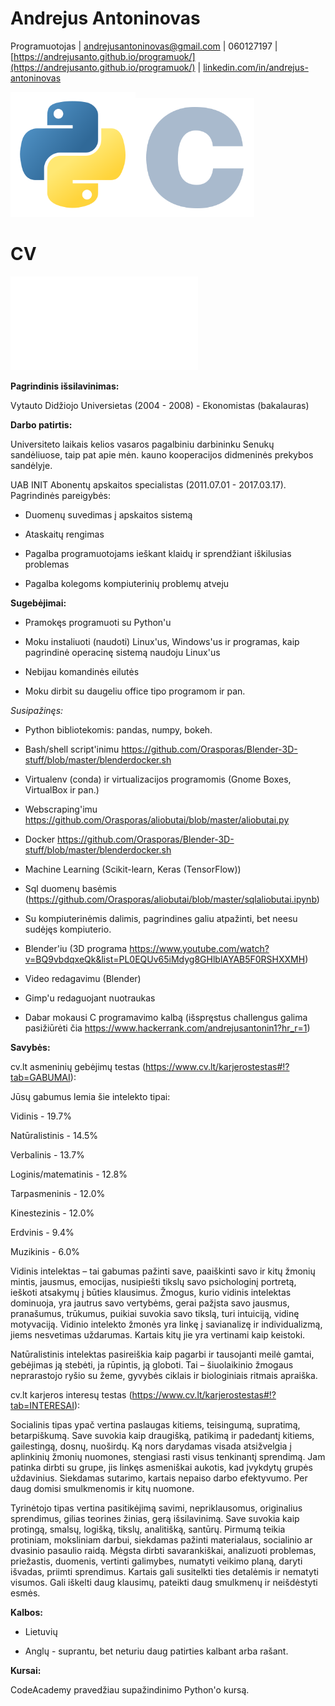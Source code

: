 # Andrejus Antoninovas
Programuotojas
| [andrejusantoninovas@gmail.com](mailto:andrejusantoninovas@gmail.com)
| 060127197
| [https://andrejusanto.github.io/programuok/](https://andrejusanto.github.io/programuok/)
| [linkedin.com/in/andrejus-antoninovas](https://www.linkedin.com/in/andrejus-antoninovas-58a802b6/)

<img src="https://raw.githubusercontent.com/github/explore/80688e429a7d4ef2fca1e82350fe8e3517d3494d/topics/python/python.png" width="200" height="200" /><img src="https://raw.githubusercontent.com/github/explore/80688e429a7d4ef2fca1e82350fe8e3517d3494d/topics/c/c.png" width="190" height="190" />

# CV

![Turing diplomas](Turing-Andrejus_Antoninovas.pdf)

**Pagrindinis išsilavinimas:**

Vytauto Didžiojo Universietas (2004 - 2008) - Ekonomistas (bakalauras)

**Darbo patirtis:**

Universiteto laikais kelios vasaros pagalbiniu darbininku Senukų sandėliuose, taip pat apie mėn. kauno kooperacijos didmeninės prekybos sandėlyje.

UAB INIT Abonentų apskaitos specialistas (2011.07.01 - 2017.03.17). Pagrindinės pareigybės:
  
  * Duomenų suvedimas į apskaitos sistemą
  
  * Ataskaitų rengimas
  
  * Pagalba programuotojams ieškant klaidų ir sprendžiant iškilusias problemas
  
  * Pagalba kolegoms kompiuterinių problemų atveju

**Sugebėjimai:**
  
  * Pramokęs programuoti su Python'u
  
  * Moku instaliuoti (naudoti) Linux'us, Windows'us ir programas, kaip pagrindinė operacinę sistemą naudoju Linux'us
  
  * Nebijau komandinės eilutės
  
  * Moku dirbit su daugeliu office tipo programom ir pan.
  
  *Susipažinęs:*
  
  * Python bibliotekomis: pandas, numpy, bokeh.
  
  * Bash/shell script'inimu https://github.com/Orasporas/Blender-3D-stuff/blob/master/blenderdocker.sh
  
  * Virtualenv (conda) ir virtualizacijos programomis (Gnome Boxes, VirtualBox ir pan.)
  
  * Webscraping'imu https://github.com/Orasporas/aliobutai/blob/master/aliobutai.py
  
  * Docker https://github.com/Orasporas/Blender-3D-stuff/blob/master/blenderdocker.sh
  
  * Machine Learning (Scikit-learn, Keras (TensorFlow))
  
  * Sql duomenų basėmis (https://github.com/Orasporas/aliobutai/blob/master/sqlaliobutai.ipynb)
  
  * Su kompiuterinėmis dalimis, pagrindines galiu atpažinti, bet neesu sudėjęs kompiuterio.
  
  * Blender'iu (3D programa https://www.youtube.com/watch?v=BQ9vbdqxeQk&list=PL0EQUv65iMdyg8GHlblAYAB5F0RSHXXMH)
  
  * Video redagavimu (Blender)
  
  * Gimp'u redaguojant nuotraukas
  
  * Dabar mokausi C programavimo kalbą (išspręstus challengus galima pasižiūrėti čia https://www.hackerrank.com/andrejusantonin1?hr_r=1)
  
  **Savybės:**
  
  cv.lt asmeninių gebėjimų testas (https://www.cv.lt/karjerostestas#!?tab=GABUMAI):
  
  Jūsų gabumus lemia šie intelekto tipai:
  
  Vidinis - 19.7%
  
  Natūralistinis - 14.5%
  
  Verbalinis - 13.7% 
  
  Loginis/matematinis - 12.8%
  
  Tarpasmeninis - 12.0%
  
  Kinestezinis - 12.0%
  
  Erdvinis - 9.4%
  
  Muzikinis - 6.0%
  
  Vidinis intelektas – tai gabumas pažinti save, paaiškinti savo ir kitų žmonių mintis, jausmus, emocijas, nusipiešti tikslų savo psichologinį portretą, ieškoti atsakymų į būties klausimus. Žmogus, kurio vidinis intelektas dominuoja, yra jautrus savo vertybėms, gerai pažįsta savo jausmus, pranašumus, trūkumus, puikiai suvokia savo tikslą, turi intuiciją, vidinę motyvaciją. Vidinio intelekto žmonės yra linkę į savianalizę ir individualizmą, jiems nesvetimas uždarumas. Kartais kitų jie yra vertinami kaip keistoki.
  
  Natūralistinis intelektas pasireiškia kaip pagarbi ir tausojanti meilė gamtai, gebėjimas ją stebėti, ja rūpintis, ją globoti. Tai – šiuolaikinio žmogaus neprarastojo ryšio su žeme, gyvybės ciklais ir biologiniais ritmais apraiška.
  
  cv.lt karjeros interesų testas (https://www.cv.lt/karjerostestas#!?tab=INTERESAI):
  
  Socialinis tipas ypač vertina paslaugas kitiems, teisingumą, supratimą, betarpiškumą. Save suvokia kaip draugišką, patikimą ir padedantį kitiems, gailestingą, dosnų, nuoširdų. Ką nors darydamas visada atsižvelgia į aplinkinių žmonių nuomones, stengiasi rasti visus tenkinantį sprendimą. Jam patinka dirbti su grupe, jis linkęs asmeniškai aukotis, kad įvykdytų grupės uždavinius. Siekdamas sutarimo, kartais nepaiso darbo efektyvumo. Per daug domisi smulkmenomis ir kitų nuomone.
  
  Tyrinėtojo tipas vertina pasitikėjimą savimi, nepriklausomus, originalius sprendimus, gilias teorines žinias, gerą išsilavinimą. Save suvokia kaip protingą, smalsų, logišką, tikslų, analitišką, santūrų. Pirmumą teikia protiniam, moksliniam darbui, siekdamas pažinti materialaus, socialinio ar dvasinio pasaulio raidą. Mėgsta dirbti savarankiškai, analizuoti problemas, priežastis, duomenis, vertinti galimybes, numatyti veikimo planą, daryti išvadas, priimti sprendimus. Kartais gali susitelkti ties detalėmis ir nematyti visumos. Gali iškelti daug klausimų, pateikti daug smulkmenų ir neišdėstyti esmės.
  
  
  **Kalbos:**
   
  * Lietuvių
  
  * Anglų - suprantu, bet neturiu daug patirties kalbant arba rašant.
  
  **Kursai:**
  
  CodeAcademy pravedžiau supažindinimo Python'o kursą.
